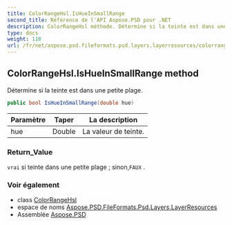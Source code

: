 ```yaml
---
title: ColorRangeHsl.IsHueInSmallRange
second_title: Référence de l'API Aspose.PSD pour .NET
description: ColorRangeHsl méthode. Détermine si la teinte est dans une petite plage.
type: docs
weight: 110
url: /fr/net/aspose.psd.fileformats.psd.layers.layerresources/colorrangehsl/ishueinsmallrange/
---
```

## ColorRangeHsl.IsHueInSmallRange method

Détermine si la teinte est dans une petite plage.

```csharp
public bool IsHueInSmallRange(double hue)
```

| Paramètre | Taper | La description |
| --- | --- | --- |
| hue | Double | La valeur de teinte. |

### Return_Value

`vrai` si teinte dans une petite plage ; sinon,`FAUX` .

### Voir également

* class [ColorRangeHsl](../)
* espace de noms [Aspose.PSD.FileFormats.Psd.Layers.LayerResources](../../colorrangehsl/)
* Assemblée [Aspose.PSD](../../../)


